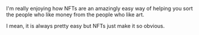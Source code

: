 I'm really enjoying how NFTs are an amazingly easy way of helping you sort the people who like money from the people who like art.

I mean, it is always pretty easy but NFTs just make it so obvious.